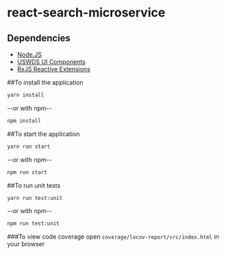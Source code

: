 # react-search-microservice

## Dependencies
- [Node.JS](https://nodejs.org/en/)
- [USWDS UI Components](https://designsystem.digital.gov/)
- [RxJS Reactive Extensions](https://rxjs.dev)

##To install the application

```BASH
yarn install
```

--or with npm--

```BASH
npm install
```

##To start the application

```BASH
yarn run start
```

--or with npm--

```BASH
npm run start
```

##To run unit tests
```BASH
yarn run test:unit
```

--or with npm--
```BASH
npm run test:unit
```

###To view code coverage
open `coverage/locov-report/src/index.html` in your browser